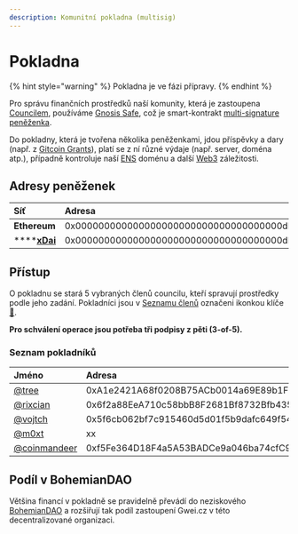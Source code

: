 ```yaml
---
description: Komunitní pokladna (multisig)
---
```


# Pokladna

{% hint style="warning" %}
Pokladna je ve fázi přípravy.
{% endhint %}

Pro správu finančních prostředků naší komunity, která je zastoupena [Councilem](./), používáme [Gnosis Safe](https://gnosis-safe.io/), což je smart-kontrakt [multi-signature peněženka](https://bankless.cz/studium/co-to-je-multisignature-wallet).

Do pokladny, která je tvořena několika peněženkami, jdou příspěvky a dary \(např. z [Gitcoin Grants](https://gitcoin.co/grants/590/gweicz-czsk-defiethereum-community#)\), platí se z ní různé výdaje \(např. server, doména atp.\), případně kontroluje naší [ENS](https://forum.gwei.cz/t/ethereum-name-service-ens-domenovy-system/420) doménu a další [Web3](../klicove-pojmy.md#web3) záležitosti.

## Adresy peněženek

| Síť | Adresa |
| :--- | :--- |
| **Ethereum** | 0x000000000000000000000000000000000000dEaD |
| \*\*\*\*[**xDai**](https://www.xdaichain.com/) | 0x000000000000000000000000000000000000dEaD |

## Přístup

O pokladnu se stará 5 vybraných členů councilu, kteří spravují prostředky podle jeho zadání. Pokladníci jsou v [Seznamu členů](./#seznam-clenu-15) označeni ikonkou klíče [🔑](https://emojipedia.org/key/).

**Pro schválení operace jsou potřeba tři podpisy z pěti \(3-of-5\).**

### Seznam pokladníků

| Jméno | Adresa |
| :--- | :--- |
| [@tree](https://forum.gwei.cz/u/tree) | 0xA1e2421A68f0208B75ACb0014a69E89b1F7492ea |
| [@rixcian](https://forum.gwei.cz/u/rixcian) | 0x6f2a88EeA710c58bbB8F2681Bf8732Bfb4350062 |
| [@vojtch](https://forum.gwei.cz/u/vojtch) | 0x5f6cb062bf7c915460d5d01f5b9dafc649f54155 |
| [@m0xt](https://forum.gwei.cz/u/m0xt) | xx |
| [@coinmandeer](https://forum.gwei.cz/u/coinmandeer) | 0xf5Fe364D18F4a5A53BADCe9a046ba74cfC97f6Fb |

## Podíl v BohemianDAO

Většina financí v pokladně se pravidelně převádí do neziskového [BohemianDAO](http://bohemiandao.cz/) a rozšiřují tak podíl zastoupení Gwei.cz v této decentralizované organizaci.

